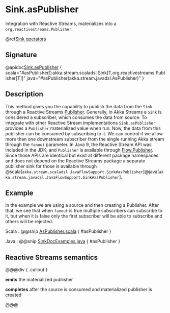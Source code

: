 # Sink.asPublisher

Integration with Reactive Streams, materializes into a `org.reactivestreams.Publisher`.

@ref[Sink operators](../index.md#sink-operators)

## Signature

@apidoc[Sink.asPublisher](Sink$) { scala="#asPublisher[T](fanout:Boolean):akka.stream.scaladsl.Sink[T,org.reactivestreams.Publisher[T]]" java="#asPublisher(akka.stream.javadsl.AsPublisher)" }



## Description

This method gives you the capability to publish the data from the `Sink` through a Reactive Streams [Publisher](https://www.reactive-streams.org/reactive-streams-1.0.3-javadoc/org/reactivestreams/Publisher.html).
Generally, in Akka Streams a `Sink` is considered a subscriber, which consumes the data from source. To integrate with other Reactive Stream implementations `Sink.asPublisher` provides a `Publisher` materialized value when run.
Now, the data from this publisher can be consumed by subscribing to it. We can control if we allow more than one downstream subscriber from the single running Akka stream through the `fanout` parameter.
In Java 9, the Reactive Stream API was included in the JDK, and `Publisher` is available through [Flow.Publisher](https://docs.oracle.com/javase/9/docs/api/java/util/concurrent/Flow.Publisher.html).
Since those APIs are identical but exist at different package namespaces and does not depend on the Reactive Streams package a separate publisher sink for those is available 
through @scala[`akka.stream.scaladsl.JavaFlowSupport.Sink#asPublisher`]@java[`akka.stream.javadsl.JavaFlowSupport.Sink#asPublisher`].


## Example

In the example we are using a source and then creating a Publisher. After that, we see that when `fanout` is true multiple subscribers can subscribe to it, 
but when it is false only the first subscriber will be able to subscribe and others will be rejected.

Scala
:   @@snip [AsPublisher.scala](/gemini-docs/src/test/scala/docs/stream/operators/sink/AsPublisher.scala) { #asPublisher }

Java
:   @@snip [SinkDocExamples.java](/gemini-docs/src/test/java/jdocs/stream/operators/SinkDocExamples.java) { #asPublisher }

## Reactive Streams semantics

@@@div { .callout }

**emits** the materialized publisher

**completes** after the source is consumed and materialized publisher is created

@@@
